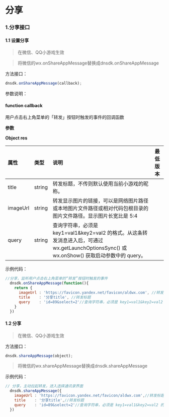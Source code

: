 # 分享

### 1.分享接口

#### 1.1 设置分享

> 在微信、QQ小游戏生效

> 将微信的wx.onShareAppMessage替换成dnsdk.onShareAppMessage

方法接口：

```javascript
dnsdk.onShareAppMessage(callback);
```

参数说明：

#### function callback <a id="function-callback"></a>

用户点击右上角菜单的「转发」按钮时触发的事件的回调函数

**参数**

**Object res**

| 属性 | 类型 | 说明 | 最低版本 |
| :--- | :--- | :--- | :--- |
| title | string | 转发标题，不传则默认使用当前小游戏的昵称。 |  |
| imageUrl | string | 转发显示图片的链接，可以是网络图片路径或本地图片文件路径或相对代码包根目录的图片文件路径。显示图片长宽比是 5:4 |  |
| query | string | 查询字符串，必须是 key1=val1&key2=val2 的格式。从这条转发消息进入后，可通过 wx.getLaunchOptionsSync\(\) 或 wx.onShow\(\) 获取启动参数中的 query。 |  |

示例代码：

```javascript
//分享，监听用户点击右上角菜单的“转发”按钮时触发的事件
  dnsdk.onShareAppMessage(function(){
    return {
      imageUrl : 'https://favicon.yandex.net/favicon/aldwx.com', //转发显示图片的链接
      title    : '分享title', //转发标题
      query    : 'id=89&select=2'//查询字符串，必须是 key1=val1&key2=val2 的格式。从这条转发消息进入后，可通过 wx.getLaunchOptionSync() 或 wx.onShow() 获取启动参数中的 query。
    }
  })
```

#### 1.2 分享

> 在微信、QQ小游戏生效

方法接口：

```javascript
dnsdk.shareAppMessage(object);
```

> 将微信的wx.shareAppMessage替换成dnsdk.shareAppMessage

示例代码：

```javascript
// 分享，主动拉起转发，进入选择通讯录界面
  dnsdk.shareAppMessage({
    imageUrl : 'https://favicon.yandex.net/favicon/aldwx.com',//转发标题
    title    : '分享title',//转发标题
    query    : 'id=89&select=2'//查询字符串，必须是 key1=val1&key2=val2 的格式。从这条转发消息进入后，可通过 wx.getLaunchOptionSync() 或 wx.onShow() 获取启动参数中的 query。
  })
```

### 

